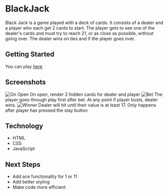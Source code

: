 # BlackJack
Black Jack is a game played with a deck of cards. It consists of a dealer and a player who each get 2 cards to start. The player gets to see one of the dealer's cards and must try to reach 21, or as close as possible, without going over. The dealer wins on ties and if the player goes over.
## Getting Started
You can play [here](https://nathanlynch97.github.io/BlackJack/)
## Screenshots
![On Open](https://i.imgur.com/V6pJ748.png)
On open, render 2 hidden cards for dealer and player
![Bet](https://i.imgur.com/UFrf9tZ.png)
The player goes through play first after bet. At any point if player busts, dealer wins.
![Winner](https://i.imgur.com/TPpPDbT.png)
Dealer will hit until their value is at least 17. Only happens after player has pressed the stay button
## Technology
- HTML
- CSS
- JavaScript
## Next Steps
- Add ace functionality for 1 or 11
- Add better styling
- Make code more efficient